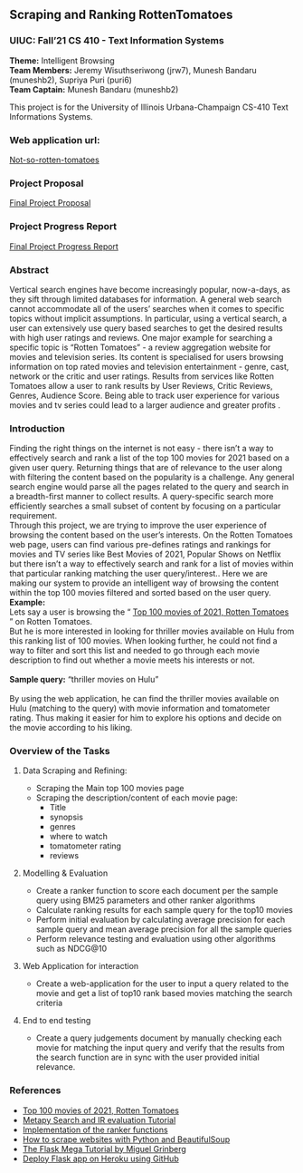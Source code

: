 ## Scraping and Ranking RottenTomatoes
### UIUC: Fall’21 CS 410 - Text Information Systems

<b>Theme:</b>  Intelligent Browsing<br/>
<b>Team Members:</b> Jeremy Wisuthseriwong (jrw7), Munesh Bandaru (muneshb2), Supriya Puri (puri6) <br/>
<b>Team Captain:</b> Munesh Bandaru (muneshb2) <br/>

This project is for the University of Illinois Urbana-Champaign CS-410 Text Informations Systems.

### Web application url: 
[Not-so-rotten-tomatoes](https://not-so-rotten-tomatoes.herokuapp.com/ )

### Project Proposal
[Final Project Proposal](https://github.com/muneshb/CourseProject/blob/main/Project%20Proposal.pdf)

### Project Progress Report
[Final Project Progress Report](https://github.com/muneshb/CourseProject/blob/main/Progress%20Report.pdf)

### Abstract
Vertical search engines have become increasingly popular, now-a-days, as they sift through limited databases for information. A general web search cannot accommodate all of the users’ searches when it comes to specific topics without implicit assumptions. In particular, using a vertical search, a user can extensively use query based searches to get the desired results with high user ratings and reviews. One major example for searching a specific topic is “Rotten Tomatoes” - a review aggregation website for movies and television series. Its content is specialised for users browsing information on top rated movies and television entertainment -  genre, cast, network or the critic and user ratings. Results from services like Rotten Tomatoes allow a user to rank results by User Reviews, Critic Reviews, Genres, Audience Score. Being able to track user experience for various movies and tv series could lead to a larger audience and greater profits . 

### Introduction
Finding the right things on the internet is not easy - there isn’t a way to effectively search and rank a list of the top 100 movies for 2021 based on a given user query. Returning things that are of relevance to the user along with filtering the content based on the popularity is a challenge. Any general search engine would parse all the pages related to the query and search in a breadth-first manner to collect results. A query-specific search more efficiently searches a small subset of content by focusing on a particular requirement. <br/>
Through this project, we are trying to improve the user experience of browsing the content based on the user’s interests.  On the Rotten Tomatoes web page, users can find various pre-defines ratings and rankings for movies and TV series like Best Movies of 2021, Popular Shows on Netflix but there isn’t a way to effectively search and rank for a list of movies within that particular ranking matching the user query/interest.. Here we are making our system to provide an intelligent way of browsing the content within the top 100 movies filtered and sorted based on the user query.<br/>
<b>Example:</b><br/>
Lets say a user is browsing the “ [Top 100 movies of 2021, Rotten Tomatoes](https://www.rottentomatoes.com/top/bestofrt/?year=2021) ” on Rotten Tomatoes. <br/>
But he is more interested in looking for thriller movies available on Hulu from this ranking list of 100 movies. When looking further, he could not find a way to filter and sort this list and needed to go through each movie description to find out whether a movie meets his interests or not. <br/>
<br/>
<b>Sample query:</b> “thriller movies on Hulu”<br/>
<br/>
By using the web application, he can find the thriller movies available on Hulu (matching to the query) with movie information and tomatometer rating. Thus making it easier for him to explore his options and decide on the movie according to his liking.  

### Overview of the Tasks
1. Data Scraping and Refining:
   * Scraping the Main top 100 movies page
   * Scraping the description/content of each movie page: 
     - Title
     - synopsis
     - genres
     - where to watch 
     - tomatometer rating
     - reviews
2. Modelling & Evaluation
   * Create a ranker function to score each document per the sample query using BM25 parameters and other ranker algorithms 
   * Calculate ranking results for each sample query for the top10 movies
   * Perform initial evaluation by calculating average precision for each sample query and mean average precision for all the sample queries
   * Perform relevance testing and evaluation using other algorithms such as NDCG@10
   

4. Web Application for interaction
   * Create a web-application for the user to input a query related to the movie and get a list of top10 rank based movies matching the search criteria
   
5. End to end testing
   * Create a query judgements document by manually checking each movie for matching the input query and verify that the results from the search function are in sync with the user provided initial relevance. 
   

### References

* [Top 100 movies of 2021, Rotten Tomatoes](https://www.rottentomatoes.com/top/bestofrt/?year=2021)
* [Metapy Search and IR evaluation Tutorial](https://github.com/meta-toolkit/metapy/blob/master/tutorials/2-search-and-ir-eval.ipynb) 
* [Implementation of the ranker functions](https://github.com/meta-toolkit/meta/tree/master/include/meta/index/ranker)  
* [How to scrape websites with Python and BeautifulSoup](https://www.freecodecamp.org/news/how-to-scrape-websites-with-python-and-beautifulsoup-5946935d93fe)
* [The Flask Mega Tutorial by Miguel Grinberg](https://blog.miguelgrinberg.com/post/the-flask-mega-tutorial-part-i-hello-world)  
* [Deploy Flask app on Heroku using GitHub](https://dev.to/lordofdexterity/deploying-flask-app-on-heroku-using-github-50nh)





